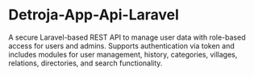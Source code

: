 # Detroja-App-Api-Laravel
A secure Laravel-based REST API to manage user data with role-based access for users and admins. Supports authentication via token and includes modules for user management, history, categories, villages, relations, directories, and search functionality.
